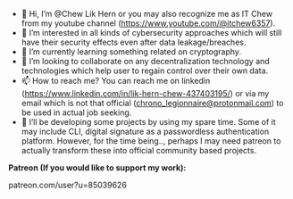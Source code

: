 - 👋 Hi, I’m @Chew Lik Hern or you may also recognize me as IT Chew from my youtube channel (https://www.youtube.com/@itchew6357).
- 👀 I’m interested in all kinds of cybersecurity approaches which will still have their security effects even after data leakage/breaches.
- 🌱 I’m currently learning something related on cryptography.
- 💞️ I’m looking to collaborate on any decentralization technology and technologies which help user to regain control over their own data.
- 📫 How to reach me? You can reach me on linkedin (https://www.linkedin.com/in/lik-hern-chew-437403195/) or via my email which is not that official (chrono_legionnaire@protonmail.com) to be used in actual job seeking.
- 🌱 I’ll be developing some projects by using my spare time. Some of it may include CLI, digital signature as a passwordless authentication platform. However, for the time being.., perhaps I may need patreon to actually transform these into official community based projects.

**Patreon (If you would like to support my work):**

patreon.com/user?u=85039626

<!---
Chewhern/Chewhern is a ✨ special ✨ repository because its `README.md` (this file) appears on your GitHub profile.
You can click the Preview link to take a look at your changes.
--->
